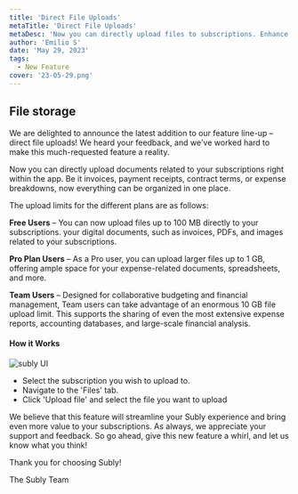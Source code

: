 ```yaml
---
title: 'Direct File Uploads'
metaTitle: 'Direct File Uploads'
metaDesc: 'Now you can directly upload files to subscriptions. Enhance your subscription and recurring expense management by attaching relevant files directly to your subscriptions.'
author: 'Emilio S'
date: 'May 29, 2023'
tags:
  - New Feature
cover: '23-05-29.png'
---
```


## File storage

We are delighted to announce the latest addition to our feature line-up – direct file uploads! We heard your feedback, and we've worked hard to make this much-requested feature a reality.

Now you can directly upload documents related to your subscriptions right within the app. Be it invoices, payment receipts, contract terms, or expense breakdowns, now everything can be organized in one place.

The upload limits for the different plans are as follows:

**Free Users** – You can now upload files up to 100 MB directly to your subscriptions. your digital documents, such as invoices, PDFs, and images related to your subscriptions.

**Pro Plan Users** – As a Pro user, you can upload larger files up to 1 GB, offering ample space for your expense-related documents, spreadsheets, and more.

**Team Users** – Designed for collaborative budgeting and financial management, Team users can take advantage of an enormous 10 GB file upload limit. This supports the sharing of even the most extensive expense reports, accounting databases, and large-scale financial analysis.

#### How it Works

![subly UI](/release-notes/content/23-05-29/01.gif)

- Select the subscription you wish to upload to.
- Navigate to the 'Files' tab.
- Click 'Upload file' and select the file you want to upload

We believe that this feature will streamline your Subly experience and bring even more value to your subscriptions. As always, we appreciate your support and feedback. So go ahead, give this new feature a whirl, and let us know what you think!

Thank you for choosing Subly!

The Subly Team
